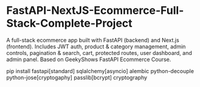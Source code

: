 # FastAPI-NextJS-Ecommerce-Full-Stack-Complete-Project
A full-stack ecommerce app built with FastAPI (backend) and Next.js (frontend). Includes JWT auth, product &amp; category management, admin controls, pagination &amp; search, cart, protected routes, user dashboard, and admin panel. Based on GeekyShows FastAPI Ecommerce Course.


pip install fastapi[standard] sqlalchemy[asyncio] alembic python-decouple python-jose[cryptogaphy] passlib[bcrypt] cryptography